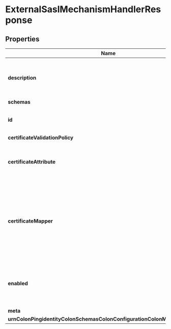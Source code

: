 

# ExternalSaslMechanismHandlerResponse


## Properties

| Name | Type | Description | Notes |
|------------ | ------------- | ------------- | -------------|
|**description** | **String** | A description for this SASL Mechanism Handler |  [optional] |
|**schemas** | **List&lt;EnumexternalSaslMechanismHandlerSchemaUrn&gt;** |  |  |
|**id** | **String** | Name of the SASL Mechanism Handler |  |
|**certificateValidationPolicy** | **EnumsaslMechanismHandlerCertificateValidationPolicyProp** |  |  |
|**certificateAttribute** | **String** | Specifies the name of the attribute to hold user certificates. |  [optional] |
|**certificateMapper** | **String** | Specifies the name of the certificate mapper that should be used to match client certificates to user entries. |  |
|**enabled** | **Boolean** | Indicates whether the SASL mechanism handler is enabled for use. |  |
|**meta** | [**MetaMeta**](MetaMeta.md) |  |  [optional] |
|**urnColonPingidentityColonSchemasColonConfigurationColonMessagesColon20** | [**MetaUrnPingidentitySchemasConfigurationMessages20**](MetaUrnPingidentitySchemasConfigurationMessages20.md) |  |  [optional] |



